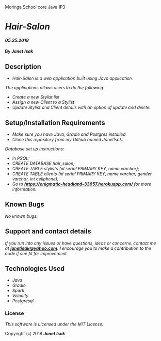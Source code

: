 Moringa School core Java IP3

# _Hair-Salon_

#### _05.25.2018_

#### By _**Janet Isak**_

## Description

* _Hair-Salon is a web application built using Java application._

_The applications allows users to do the following:_

* _Create a new Stylist list_
* _Assign a new Client to a Stylist_
* _Update Stylist and Client details with an option of update and delete._


## Setup/Installation Requirements

* _Make sure you have Java, Gradle and Postgres installed._
* _Clone this repository from my Github named JanetIsak._

_Database set up instructions:_

* _In PSQL:_
* _CREATE DATABASE hair_salon;_
* _CREATE TABLE stylists (id serial PRIMARY KEY, name varchar);_
* _CREATE TABLE clients (id serial PRIMARY KEY, name varchar, gender varchar, int cellphone);_
* _Go to **https://enigmatic-headland-33957.herokuapp.com/** for more information._


## Known Bugs

_No known bugs._

## Support and contact details

_If you run into any issues or have questions, ideas or concerns, contact me at **janetisak@yahoo.com**. I encourage you to make a contribution to the code if see fit for improvement._

## Technologies Used

* _Java_
* _Gradle_
* _Spark_
* _Velocity_
* _Postgresql_

### License

*This software is Licensed under the MIT License.*

Copyright (c) 2018 **_Janet Isak_**
